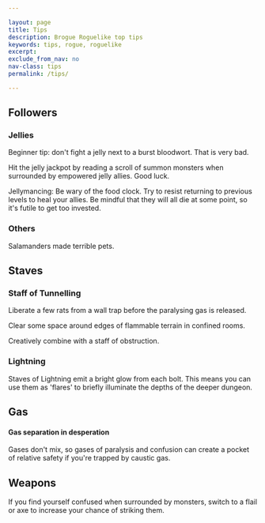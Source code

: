```yaml
---

layout: page
title: Tips
description: Brogue Roguelike top tips
keywords: tips, rogue, roguelike
excerpt:
exclude_from_nav: no
nav-class: tips
permalink: /tips/

---
```


## Followers

### Jellies

Beginner tip: don't fight a jelly next to a burst bloodwort. That is very bad.

Hit the jelly jackpot by reading a scroll of summon monsters when surrounded by empowered jelly allies. Good luck.

Jellymancing: Be wary of the food clock. Try to resist returning to previous levels to heal your allies. Be mindful that they will all die at some point, so it's futile to get too invested.

### Others

Salamanders made terrible pets.

## Staves

### Staff of Tunnelling

Liberate a few rats from a wall trap before the paralysing gas is released.

Clear some space around edges of flammable terrain in confined rooms.

Creatively combine with a staff of obstruction.

### Lightning

Staves of Lightning emit a bright glow from each bolt. This means you can use them as 'flares' to briefly illuminate the depths of the deeper dungeon.

## Gas

#### Gas separation in desperation

Gases don't mix, so gases of paralysis and confusion can create a pocket of relative safety if you're trapped by caustic gas.

## Weapons

If you find yourself confused when surrounded by monsters, switch to a flail or axe to increase your chance of striking them.

